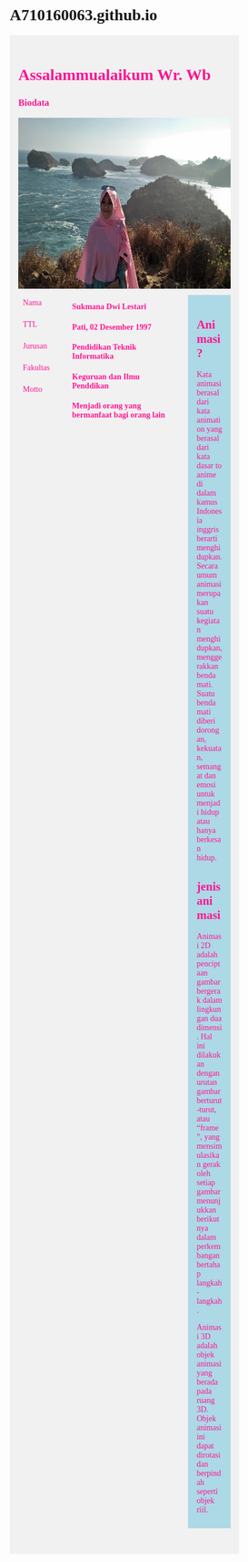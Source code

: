 # A710160063.github.io
<html>
<head>
<meta name="viewport" content="width=device-width, initial-scale=1.0">
<style>
* {
  box-sizing: border-box;
}
.menu {
  float: left;
  width: 20%;
}
.menuitem {
  padding: 8px;
  margin-top: 5px;
  border-bottom: 1px solid #f1f1f1;
}
.main {
  float: left;
  width: 60%;
  padding: 0 20px;
  overflow: hidden;
}
.right {
  background-color: lightblue;
  float: left;
  width: 20%;
  padding: 10px 15px;
  margin-top: 7px;
}

@media only screen and (max-width:800px) {
  /* For tablets: */
  .main {
    width: 80%;
    padding: 0;
  }
  .right {
    width: 100%;
  }
}
@media only screen and (max-width:500px) {
  /* For mobile phones: */
  .menu, .main, .right {
    width: 100%;
  }
}
</style>
</head>
<body style="font-family:Verdana;">

<div style="background-color:#f1f1f1;padding:15px;">
  <font color="#FF1493">
 <h1>Assalammualaikum Wr. Wb</h1>
  <h3>Biodata</h3>
  <img src="dwi.jpg" style="width:400x;height:300px;">


<div style="overflow:auto"> 
  <div class="menu">
    <div class="menuitem">Nama</div>
    <div class="menuitem">TTL</div>
    <div class="menuitem">Jurusan</div>
    <div class="menuitem">Fakultas</div>
    <div class="menuitem">Motto</div>
  </div>

  <div class="main">
    <h4>Sukmana Dwi Lestari</h4>
    <h4>Pati, 02 Desember 1997</h4>
    <h4>Pendidikan Teknik Informatika</h4>
    <h4> Keguruan dan Ilmu Penddikan </h4>
    <h4> Menjadi orang yang bermanfaat bagi orang lain </h4>
  </div>

  <div class="right">
    <h2>Animasi?</h2>
    <p>Kata animasi berasal dari kata animation yang berasal dari kata dasar to anime di dalam kamus Indonesia inggris berarti menghidupkan. Secara umum animasi merupakan suatu kegiatan menghidupkan,menggerakkan benda mati. Suatu benda mati diberi dorongan, kekuatan, semangat dan emosi untuk menjadi hidup atau hanya berkesan hidup. </p>
    <h2>jenis animasi</h2>
    <p>Animasi 2D adalah penciptaan gambar bergerak dalam lingkungan dua dimensi. Hal ini dilakukan dengan urutan gambar berturut-turut, atau “frame”, yang mensimulasikan gerak oleh setiap gambar menunjukkan berikutnya dalam perkembangan bertahap langkah-langkah.</p>
      <p>Animasi 3D adalah objek animasi yang berada pada ruang 3D. Objek animasi ini dapat dirotasi dan berpindah seperti objek riil.</p>
  </div>
</div>


<div style="background-color:#f1f1f1;text-align:center;padding:14px;margin-top:2px;font-size:16px;"> </div>

